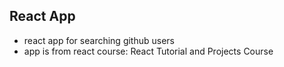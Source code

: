 ## React App

- react app for searching github users
- app is from react course: React Tutorial and Projects Course


